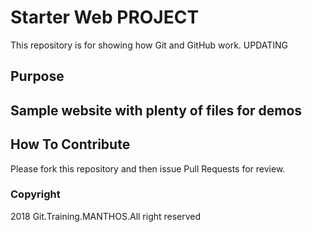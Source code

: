 # Starter Web PROJECT

This repository is for showing how Git and GitHub work. UPDATING

## Purpose

## Sample website with plenty of files for demos

## How To Contribute

Please fork this repository and then issue Pull Requests for review.

### Copyright

2018 Git.Training.MANTHOS.All right reserved